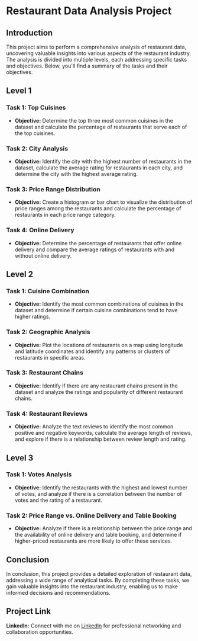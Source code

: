 # Restaurant Data Analysis Project

## Introduction

This project aims to perform a comprehensive analysis of restaurant data, uncovering valuable insights into various aspects of the restaurant industry. The analysis is divided into multiple levels, each addressing specific tasks and objectives. Below, you'll find a summary of the tasks and their objectives.

## Level 1

### Task 1: Top Cuisines
- **Objective:** Determine the top three most common cuisines in the dataset and calculate the percentage of restaurants that serve each of the top cuisines.

### Task 2: City Analysis
- **Objective:** Identify the city with the highest number of restaurants in the dataset, calculate the average rating for restaurants in each city, and determine the city with the highest average rating.

### Task 3: Price Range Distribution
- **Objective:** Create a histogram or bar chart to visualize the distribution of price ranges among the restaurants and calculate the percentage of restaurants in each price range category.

### Task 4: Online Delivery
- **Objective:** Determine the percentage of restaurants that offer online delivery and compare the average ratings of restaurants with and without online delivery.

## Level 2

### Task 1: Cuisine Combination
- **Objective:** Identify the most common combinations of cuisines in the dataset and determine if certain cuisine combinations tend to have higher ratings.

### Task 2: Geographic Analysis
- **Objective:** Plot the locations of restaurants on a map using longitude and latitude coordinates and identify any patterns or clusters of restaurants in specific areas.

### Task 3: Restaurant Chains
- **Objective:** Identify if there are any restaurant chains present in the dataset and analyze the ratings and popularity of different restaurant chains.

### Task 4: Restaurant Reviews
- **Objective:** Analyze the text reviews to identify the most common positive and negative keywords, calculate the average length of reviews, and explore if there is a relationship between review length and rating.

## Level 3

### Task 1: Votes Analysis
- **Objective:** Identify the restaurants with the highest and lowest number of votes, and analyze if there is a correlation between the number of votes and the rating of a restaurant.

### Task 2: Price Range vs. Online Delivery and Table Booking
- **Objective:** Analyze if there is a relationship between the price range and the availability of online delivery and table booking, and determine if higher-priced restaurants are more likely to offer these services.

## Conclusion

In conclusion, this project provides a detailed exploration of restaurant data, addressing a wide range of analytical tasks. By completing these tasks, we gain valuable insights into the restaurant industry, enabling us to make informed decisions and recommendations.

## Project Link

**LinkedIn:** Connect with me on [LinkedIn]( https://www.linkedin.com/in/harsh-k-aade-144b51206 ) for professional networking and collaboration opportunities.

